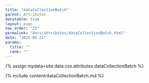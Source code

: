 ```yaml
---
title: "dataCollectionBatch"
parent: Attributes
datatable: true
layout: page
nav_order: "22"
permalink: "docs/attributes/dataCollectionBatch.html"
date: "2025-05-21"
params:
  title: ""
  rank: ""
---
```

{% assign mydata=site.data.csv.attributes.dataCollectionBatch %} 

{% include content/dataCollectionBatch.md %}
